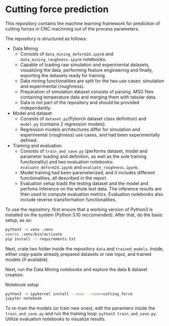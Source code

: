 # Cutting force prediction
This repository contains the machine learning framework for prediction of cutting forces in CNC machining out of the process parameters. 

The repository is structured as follows:

- Data Mining
    - Consists of `data_mining_deform2d.ipynb` and `data_mining_roughness.ipynb` notebooks.
    - Capable of loading raw simulation and experimental datasets, visualizing the data, performing feature engineering and finally, exporting the datasets ready for training.
    - Data mining functionalities are split for the two use cases: simulation and experimental (roughness). 
    - Preparation of simulation dataset consists of parsing .MSG files containing temperature data and merging them with tabular data.
    - Data is not part of the repository and should be provided independantly.
- Model and dataset
    - Consists of `dataset.py`(Pytorch dataset class definition) and `model.py` (contains 2 regression models).
    - Regression models architectures differ for simulation and experimental (roughness) use cases, and had been experimentally defined.
- Training and evaluation
    - Consists of `train_and_save.py` (performs dataset, model and parameter loading and definition, as well as the sole training functionality) and two evaluation notebooks: `evaluate_deform2d.ipynb` and `evaluate_roughness.ipynb`.
    - Model training had been parameterized, and it includes different functionalities, all described in the report.
    - Evaluation setup loads the testing dataset and the model and perfoms inference on the whole test data. The inference results are then used to compute evaluation metrics. Evaluation notebooks also include reverse transformation functionalities.

To use the repository, first ensure that a working version of Python3 is installed on the system (Python 3.10 reccomended). After that, do the basic setup, as so:

```bash
python3 -m venv .venv
source .venv/bin/activate
pip install -r requirements.txt
```

Next, crate two folder inside the repository `data` and `trained_models`. Inside, either copy-paste already prepared datasets or raw input, and trained models (if available).

Next, run the Data Mining notebooks and explore the data & dataset creation:

Notebook setup

```bash
python3 -m ipykernel install --user --name=cutting_force
jupyter notebook
```

To re-train the models (or train new ones), edit the paramters inside the `train_and_save.py` and run the training loop: `python3 train_and_save.py`. Utilize evaluation notebooks to visualize results.
